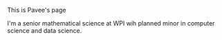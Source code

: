 This is Pavee's page

I'm a senior mathematical science at WPI wih planned minor in computer science and data science. 
